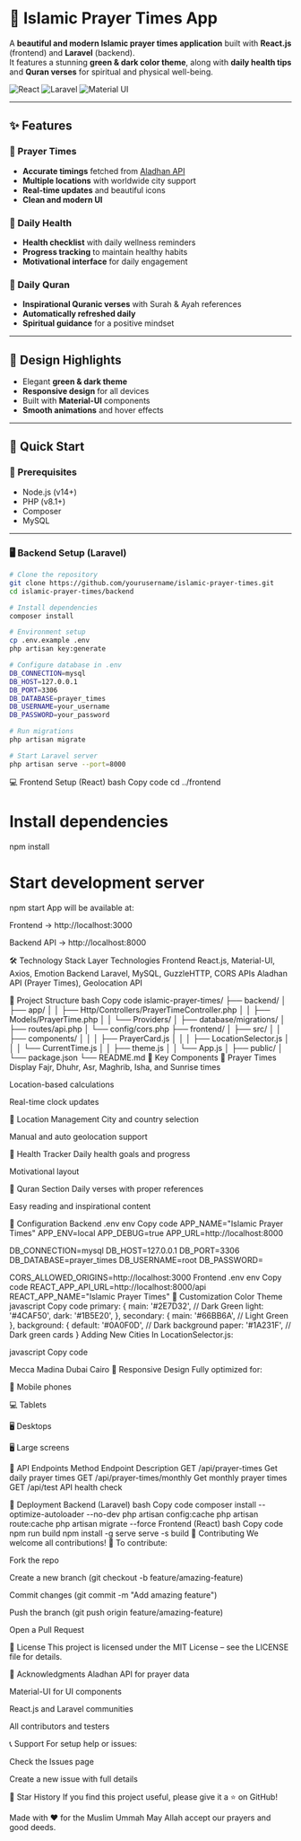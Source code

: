 # 🕌 Islamic Prayer Times App

A **beautiful and modern Islamic prayer times application** built with **React.js** (frontend) and **Laravel** (backend).  
It features a stunning **green & dark color theme**, along with **daily health tips** and **Quran verses** for spiritual and physical well-being.

![React](https://img.shields.io/badge/React-18.2.0-blue)
![Laravel](https://img.shields.io/badge/Laravel-10.x-red)
![Material UI](https://img.shields.io/badge/Material--UI-5.x-green)

---

## ✨ Features

### 🕋 Prayer Times
- **Accurate timings** fetched from [Aladhan API](https://aladhan.com/prayer-times-api)
- **Multiple locations** with worldwide city support
- **Real-time updates** and beautiful icons
- **Clean and modern UI**

### 💚 Daily Health
- **Health checklist** with daily wellness reminders  
- **Progress tracking** to maintain healthy habits  
- **Motivational interface** for daily engagement  

### 📖 Daily Quran
- **Inspirational Quranic verses** with Surah & Ayah references  
- **Automatically refreshed daily**  
- **Spiritual guidance** for a positive mindset  

---

## 🎨 Design Highlights
- Elegant **green & dark theme**
- **Responsive design** for all devices  
- Built with **Material-UI** components  
- **Smooth animations** and hover effects  

---

## 🚀 Quick Start

### 🧩 Prerequisites
- Node.js (v14+)
- PHP (v8.1+)
- Composer
- MySQL

---

### 🖥 Backend Setup (Laravel)

```bash
# Clone the repository
git clone https://github.com/yourusername/islamic-prayer-times.git
cd islamic-prayer-times/backend

# Install dependencies
composer install

# Environment setup
cp .env.example .env
php artisan key:generate

# Configure database in .env
DB_CONNECTION=mysql
DB_HOST=127.0.0.1
DB_PORT=3306
DB_DATABASE=prayer_times
DB_USERNAME=your_username
DB_PASSWORD=your_password

# Run migrations
php artisan migrate

# Start Laravel server
php artisan serve --port=8000

```
💻 Frontend Setup (React)
bash
Copy code
cd ../frontend

# Install dependencies
npm install

# Start development server
npm start
App will be available at:

Frontend → http://localhost:3000

Backend API → http://localhost:8000

🛠️ Technology Stack
Layer	Technologies
Frontend	React.js, Material-UI, Axios, Emotion
Backend	Laravel, MySQL, GuzzleHTTP, CORS
APIs	Aladhan API (Prayer Times), Geolocation API

📁 Project Structure
bash
Copy code
islamic-prayer-times/
├── backend/
│   ├── app/
│   │   ├── Http/Controllers/PrayerTimeController.php
│   │   ├── Models/PrayerTime.php
│   │   └── Providers/
│   ├── database/migrations/
│   ├── routes/api.php
│   └── config/cors.php
├── frontend/
│   ├── src/
│   │   ├── components/
│   │   │   ├── PrayerCard.js
│   │   │   ├── LocationSelector.js
│   │   │   └── CurrentTime.js
│   │   ├── theme.js
│   │   └── App.js
│   ├── public/
│   └── package.json
└── README.md
🎯 Key Components
🕋 Prayer Times Display
Fajr, Dhuhr, Asr, Maghrib, Isha, and Sunrise times

Location-based calculations

Real-time clock updates

📍 Location Management
City and country selection

Manual and auto geolocation support

💚 Health Tracker
Daily health goals and progress

Motivational layout

📖 Quran Section
Daily verses with proper references

Easy reading and inspirational content

🔧 Configuration
Backend .env
env
Copy code
APP_NAME="Islamic Prayer Times"
APP_ENV=local
APP_DEBUG=true
APP_URL=http://localhost:8000

DB_CONNECTION=mysql
DB_HOST=127.0.0.1
DB_PORT=3306
DB_DATABASE=prayer_times
DB_USERNAME=root
DB_PASSWORD=

CORS_ALLOWED_ORIGINS=http://localhost:3000
Frontend .env
env
Copy code
REACT_APP_API_URL=http://localhost:8000/api
REACT_APP_NAME="Islamic Prayer Times"
🎨 Customization
Color Theme
javascript
Copy code
primary: {
  main: '#2E7D32', // Dark Green
  light: '#4CAF50',
  dark: '#1B5E20',
},
secondary: {
  main: '#66BB6A', // Light Green
},
background: {
  default: '#0A0F0D', // Dark background
  paper: '#1A231F',   // Dark green cards
}
Adding New Cities
In LocationSelector.js:

javascript
Copy code
<MenuItem value="Mecca">Mecca</MenuItem>
<MenuItem value="Madina">Madina</MenuItem>
<MenuItem value="Dubai">Dubai</MenuItem>
<MenuItem value="Cairo">Cairo</MenuItem>
📱 Responsive Design
Fully optimized for:

📱 Mobile phones

💻 Tablets

🖥️ Desktops

🖥️ Large screens

🔄 API Endpoints
Method	Endpoint	Description
GET	/api/prayer-times	Get daily prayer times
GET	/api/prayer-times/monthly	Get monthly prayer times
GET	/api/test	API health check

🚀 Deployment
Backend (Laravel)
bash
Copy code
composer install --optimize-autoloader --no-dev
php artisan config:cache
php artisan route:cache
php artisan migrate --force
Frontend (React)
bash
Copy code
npm run build
npm install -g serve
serve -s build
🤝 Contributing
We welcome all contributions! 🙌
To contribute:

Fork the repo

Create a new branch (git checkout -b feature/amazing-feature)

Commit changes (git commit -m "Add amazing feature")

Push the branch (git push origin feature/amazing-feature)

Open a Pull Request

📄 License
This project is licensed under the MIT License – see the LICENSE file for details.

🙏 Acknowledgments
Aladhan API for prayer data

Material-UI for UI components

React.js and Laravel communities

All contributors and testers

📞 Support
For setup help or issues:

Check the Issues page

Create a new issue with full details

🌟 Star History
If you find this project useful, please give it a ⭐ on GitHub!

Made with ❤️ for the Muslim Ummah
May Allah accept our prayers and good deeds.
